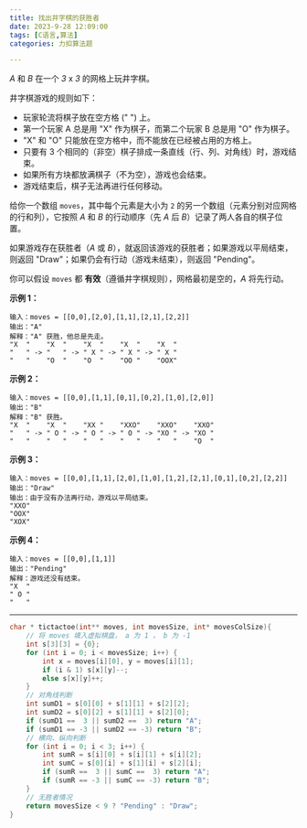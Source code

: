 ```yaml
---
title: 找出井字棋的获胜者
date: 2023-9-28 12:09:00
tags: [C语言,算法]
categories: 力扣算法题

---
```


*A* 和 *B* 在一个 *3* x *3* 的网格上玩井字棋。

井字棋游戏的规则如下：

- 玩家轮流将棋子放在空方格 (" ") 上。
- 第一个玩家 A 总是用 "X" 作为棋子，而第二个玩家 B 总是用 "O" 作为棋子。
- "X" 和 "O" 只能放在空方格中，而不能放在已经被占用的方格上。
- 只要有 3 个相同的（非空）棋子排成一条直线（行、列、对角线）时，游戏结束。
- 如果所有方块都放满棋子（不为空），游戏也会结束。
- 游戏结束后，棋子无法再进行任何移动。

给你一个数组 `moves`，其中每个元素是大小为 `2` 的另一个数组（元素分别对应网格的行和列），它按照 *A* 和 *B* 的行动顺序（先 *A* 后 *B*）记录了两人各自的棋子位置。

如果游戏存在获胜者（*A* 或 *B*），就返回该游戏的获胜者；如果游戏以平局结束，则返回 "Draw"；如果仍会有行动（游戏未结束），则返回 "Pending"。

你可以假设 `moves` 都 **有效**（遵循井字棋规则），网格最初是空的，*A* 将先行动。

 

**示例 1：**

```
输入：moves = [[0,0],[2,0],[1,1],[2,1],[2,2]]
输出："A"
解释："A" 获胜，他总是先走。
"X  "    "X  "    "X  "    "X  "    "X  "
"   " -> "   " -> " X " -> " X " -> " X "
"   "    "O  "    "O  "    "OO "    "OOX"
```

**示例 2：**

```
输入：moves = [[0,0],[1,1],[0,1],[0,2],[1,0],[2,0]]
输出："B"
解释："B" 获胜。
"X  "    "X  "    "XX "    "XXO"    "XXO"    "XXO"
"   " -> " O " -> " O " -> " O " -> "XO " -> "XO " 
"   "    "   "    "   "    "   "    "   "    "O  "
```

**示例 3：**

```
输入：moves = [[0,0],[1,1],[2,0],[1,0],[1,2],[2,1],[0,1],[0,2],[2,2]]
输出："Draw"
输出：由于没有办法再行动，游戏以平局结束。
"XXO"
"OOX"
"XOX"
```

**示例 4：**

```
输入：moves = [[0,0],[1,1]]
输出："Pending"
解释：游戏还没有结束。
"X  "
" O "
"   "
```

 



---

~~~c
char * tictactoe(int** moves, int movesSize, int* movesColSize){
    // 将 moves 填入虚拟棋盘， a 为 1 ， b 为 -1
    int s[3][3] = {0};
    for (int i = 0; i < movesSize; i++) {
        int x = moves[i][0], y = moves[i][1];
        if (i & 1) s[x][y]--;
        else s[x][y]++;
    }
    // 对角线判断
    int sumD1 = s[0][0] + s[1][1] + s[2][2];
    int sumD2 = s[0][2] + s[1][1] + s[2][0];
    if (sumD1 ==  3 || sumD2 ==  3) return "A";
    if (sumD1 == -3 || sumD2 == -3) return "B";
    // 横向、纵向判断
    for (int i = 0; i < 3; i++) {
        int sumR = s[i][0] + s[i][1] + s[i][2];
        int sumC = s[0][i] + s[1][i] + s[2][i];
        if (sumR ==  3 || sumC ==  3) return "A";
        if (sumR == -3 || sumC == -3) return "B";
    }
    // 无胜者情况
    return movesSize < 9 ? "Pending" : "Draw";
}

~~~

